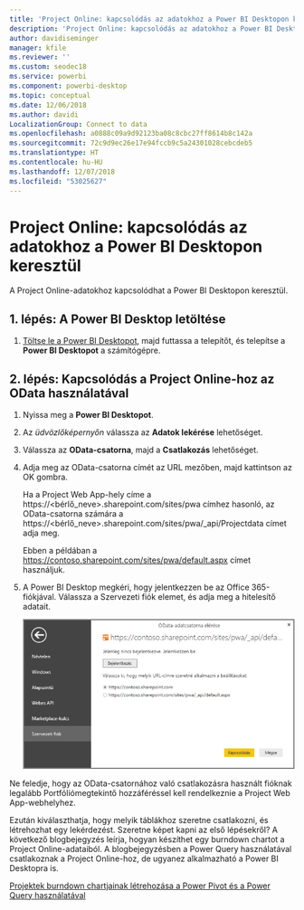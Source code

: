 ```yaml
---
title: 'Project Online: kapcsolódás az adatokhoz a Power BI Desktopon keresztül'
description: 'Project Online: kapcsolódás az adatokhoz a Power BI Desktopon keresztül'
author: davidiseminger
manager: kfile
ms.reviewer: ''
ms.custom: seodec18
ms.service: powerbi
ms.component: powerbi-desktop
ms.topic: conceptual
ms.date: 12/06/2018
ms.author: davidi
LocalizationGroup: Connect to data
ms.openlocfilehash: a0888c09a9d92123ba08c8cbc27ff8614b8c142a
ms.sourcegitcommit: 72c9d9ec26e17e94fccb9c5a24301028cebcdeb5
ms.translationtype: HT
ms.contentlocale: hu-HU
ms.lasthandoff: 12/07/2018
ms.locfileid: "53025627"
---
```

# <a name="project-online-connect-to-data-through-power-bi-desktop"></a>Project Online: kapcsolódás az adatokhoz a Power BI Desktopon keresztül
A Project Online-adatokhoz kapcsolódhat a Power BI Desktopon keresztül.

## <a name="step-1-download-power-bi-desktop"></a>1. lépés: A Power BI Desktop letöltése
1. [Töltse le a Power BI Desktopot](http://go.microsoft.com/fwlink/?LinkID=521662), majd futtassa a telepítőt, és telepítse a **Power BI Desktopot** a számítógépre.

## <a name="step-2-connect-to-project-online-with-odata"></a>2. lépés: Kapcsolódás a Project Online-hoz az OData használatával
1. Nyissa meg a **Power BI Desktopot**.
2. Az *üdvözlőképernyőn* válassza az **Adatok lekérése** lehetőséget.
3. Válassza az **OData-csatorna**, majd a **Csatlakozás** lehetőséget.
4. Adja meg az OData-csatorna címét az URL mezőben, majd kattintson az OK gombra.
   
   Ha a Project Web App-hely címe a https://\<bérlő_neve\>.sharepoint.com/sites/pwa címhez hasonló, az OData-csatorna számára a https://\<bérlő_neve\>.sharepoint.com/sites/pwa/\_api/Projectdata címet adja meg.
   
   Ebben a példában a https://contoso.sharepoint.com/sites/pwa/default.aspx címet használjuk.
5. A Power BI Desktop megkéri, hogy jelentkezzen be az Office 365-fiókjával. Válassza a Szervezeti fiók elemet, és adja meg a hitelesítő adatait.
   
   ![](media/desktop-project-online-connect-to-data/image.png)

Ne feledje, hogy az OData-csatornához való csatlakozásra használt fióknak legalább Portfóliómegtekintő hozzáféréssel kell rendelkeznie a Project Web App-webhelyhez. 

Ezután kiválaszthatja, hogy melyik táblákhoz szeretne csatlakozni, és létrehozhat egy lekérdezést.  Szeretne képet kapni az első lépésekről?  A következő blogbejegyzés leírja, hogyan készíthet egy burndown chartot a Project Online-adataiból.  A blogbejegyzésben a Power Query használatával csatlakoznak a Project Online-hoz, de ugyanez alkalmazható a Power BI Desktopra is.

[Projektek burndown chartjainak létrehozása a Power Pivot és a Power Query használatával](http://blogs.office.com/2014/03/24/creating-burndown-charts-for-project-using-power-pivot-and-power-query/)

